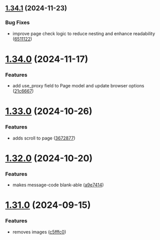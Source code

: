 ## [1.34.1](https://github.com/ghorbani-mohammad/Crawler-Framework/compare/v1.34.0...v1.34.1) (2024-11-23)


### Bug Fixes

* improve page check logic to reduce nesting and enhance readability ([6511122](https://github.com/ghorbani-mohammad/Crawler-Framework/commit/6511122c8a89006aae7763b21466c2353c6f2f4f))



# [1.34.0](https://github.com/ghorbani-mohammad/Crawler-Framework/compare/v1.33.0...v1.34.0) (2024-11-17)


### Features

* add use_proxy field to Page model and update browser options ([21c6667](https://github.com/ghorbani-mohammad/Crawler-Framework/commit/21c66670ef224a9bc44d77a8b7ecb85a6421bd73))



# [1.33.0](https://github.com/ghorbani-mohammad/Crawler-Framework/compare/v1.32.0...v1.33.0) (2024-10-26)


### Features

* adds scroll to page ([3672877](https://github.com/ghorbani-mohammad/Crawler-Framework/commit/3672877e5bc5d02757bf58f4cecbf9b755e328c6))



# [1.32.0](https://github.com/ghorbani-mohammad/Crawler-Framework/compare/v1.31.0...v1.32.0) (2024-10-20)


### Features

* makes message-code blank-able ([a9e7414](https://github.com/ghorbani-mohammad/Crawler-Framework/commit/a9e741476e7cb44ce864e8b8704bcbf074e51405))



# [1.31.0](https://github.com/ghorbani-mohammad/Crawler-Framework/compare/v1.30.0...v1.31.0) (2024-09-15)


### Features

* removes images ([c5fffc0](https://github.com/ghorbani-mohammad/Crawler-Framework/commit/c5fffc09b1681894e8ab6e8a08ffecca409b1df9))



